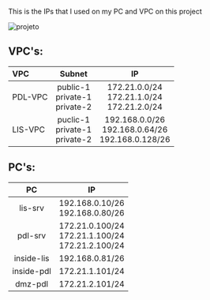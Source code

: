 This is the IPs that I used on my PC and VPC on this project 


![projeto](https://user-images.githubusercontent.com/114146685/229098640-73d59b25-d4aa-490c-8496-a0c42026f42b.png)

## VPC's:
| VPC       | Subnet                                 | IP                                                        | 
|:----------|:--------------------------------------:|:---------------------------------------------------------:|
| PDL-VPC   | public-1 <br> private-1 <br> private-2 | 172.21.0.0/24 <br> 172.21.1.0/24 <br> 172.21.2.0/24       |
| LIS-VPC   | puclic-1 <br> private-1 <br> private-2 | 192.168.0.0/26 <br> 192.168.0.64/26 <br> 192.168.0.128/26 |

## PC's:
| PC         | IP                                                        |  
|:----------:|:---------------------------------------------------------:|
| lis-srv    | 192.168.0.10/26 <br> 192.168.0.80/26                      |
| pdl-srv    | 172.21.0.100/24 <br> 172.21.1.100/24 <br> 172.21.2.100/24 |
| inside-lis | 192.168.0.81/26                                           | 
| inside-pdl | 172.21.1.101/24                                           |
| dmz-pdl    | 172.21.2.101/24                                           |
